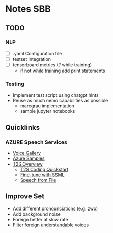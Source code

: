 # Notes SBB

## TODO

### NLP
- [ ] .yaml Configuration file
- [ ] testset integration
- [ ] tensorboard metrics (? while training)
	- if not while training add print statements

### Testing
- Implement test script using chatgpt hints
- Reuse as much nemo capabilities as possible
	- marcgrau implementation
	- sample jupyter notebooks

## Quicklinks

### AZURE Speech Services
- [Voice Gallery](https://speech.microsoft.com/portal/voicegallery)
- [Azure Samples](https://github.com/Azure-Samples/Cognitive-Speech-TTS)
- [T2S Overview](https://learn.microsoft.com/en-us/azure/cognitive-services/speech-service/index-text-to-speech)
	- [T2S Coding Quickstart](https://learn.microsoft.com/en-us/azure/cognitive-services/speech-service/get-started-text-to-speech?pivots=programming-language-python&tabs=linux%2Cterminal)
	- [Fine-tune with SSML](https://learn.microsoft.com/en-us/azure/cognitive-services/speech-service/speech-synthesis-markup)
	- [Speech from File](https://learn.microsoft.com/en-us/azure/cognitive-services/speech-service/how-to-speech-synthesis?tabs=browserjs%2Cterminal&pivots=programming-language-python)

## Improve Set
- Add different pronounciations (e.g. zwo)
- Add background noise
- Foreign better at slow rate
- Filter foreign understandable voices

